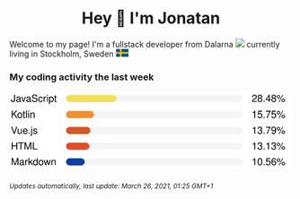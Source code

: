 <h1 align="center">
  Hey 👋 I'm Jonatan
</h1>

Welcome to my page! 
I'm a fullstack developer from Dalarna <img src="https://github.com/JonatanLindstroom/JonatanLindstroom/blob/master/resources/dalahorse.png" height="16px" /> currently living in Stockholm, Sweden <img src="https://github.com/JonatanLindstroom/JonatanLindstroom/blob/master/resources/sweden.png" height="14px" />

### My coding activity the last week

  ![](https://github.com/JonatanLindstroom/JonatanLindstroom/blob/master/images/JavaScript.svg)
  ![](https://github.com/JonatanLindstroom/JonatanLindstroom/blob/master/images/Kotlin.svg)
  ![](https://github.com/JonatanLindstroom/JonatanLindstroom/blob/master/images/Vue.js.svg)
  ![](https://github.com/JonatanLindstroom/JonatanLindstroom/blob/master/images/HTML.svg)
  ![](https://github.com/JonatanLindstroom/JonatanLindstroom/blob/master/images/Markdown.svg)

<sub>*Updates automatically, last update: March 26, 2021, 01:25 GMT+1*</sub>
